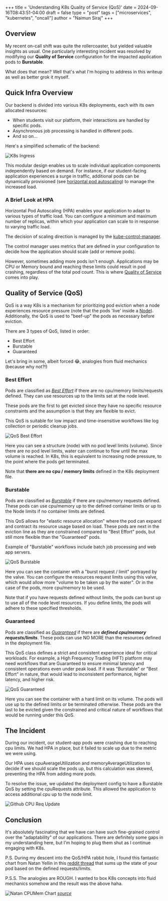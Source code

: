 +++
title = 'Understanding K8s Quality of Service (QoS)'
date = 2024-09-16T08:43:51-04:00
draft = false
type = "post"
tags = ["microservices", "kubernetes", "oncall"]
author = "Naimun Siraj"
+++

## Overview

My recent on-call shift was quite the rollercoaster, but yielded valuable insights as usual. One particularly interesting incident was resolved by modifying our __Quality of Service__ configuration for the impacted application pods to __Burstable__.

What does that mean? Well that's what I'm hoping to address in this writeup as well as better grok it myself.

## Quick Infra Overview

Our backend is divided into various K8s deployments, each with its own allocated resources:

- When students visit our platform, their interactions are handled by specific pods.
- Asynchronous job processing is handled in different pods.
- And so on...


Here's a simplified schematic of the backend:

![K8s Ingress](/images/k8s_ingress.jpeg)

This modular design enables us to scale individual application components independently based on demand. For instance, if our student-facing application experiences a surge in traffic, additional pods can be dynamically provisioned (see [horizontal pod autoscaling](https://kubernetes.io/docs/tasks/run-application/horizontal-pod-autoscale/)) to manage the increased load.

### A Brief Look at HPA

Horizontal Pod Autoscaling (HPA) enables your application to adapt to various types of traffic load. You can configure a minimum and maximum number of replicas, within which your application can scale to in response to varying traffic load.

The decision of scaling direction is managed by the [kube-control-manager](https://kubernetes.io/docs/reference/command-line-tools-reference/kube-controller-manager/). 

The control manager uses metrics that are defined in your configuration to decide how the application should scale (add or remove pods).

However, sometimes adding more pods isn't enough. Applications may be CPU or Memory bound and reaching these limits could result in pod crashing, regardless of the total pod count. This is where [Quality of Service](https://kubernetes.io/docs/concepts/workloads/pods/pod-qos/) comes into play.

## Quality of Service (QoS)

QoS is a way K8s is a mechanism for prioritizing pod eviction when a node experiences resource pressure (note that the pods 'live' inside a [Node](https://kubernetes.io/docs/tutorials/kubernetes-basics/explore/explore-intro/)). Additionally, the QoS is used to "beef-up" the pods as necessary before eviction.

There are 3 types of QoS, listed in order:
- Best Effort
- Burstable
- Guaranteed

Let's bring in some, albeit forced 😂, analogies from fluid mechanics (because why not?!)

### Best Effort

Pods are classified as [_Best Effort_](https://kubernetes.io/docs/concepts/workloads/pods/pod-qos/#burstable) if there are no cpu/memory limits/requests defined. They can use resources up to the limits set at the node level.

These pods are the first to get evicted since they have no specific resource constraints and the assumption is that they are flexible to evict. 

This QoS is suitable for low impact and time-insensitive workflows like log collection or periodic cleanup jobs.

![QoS Best Effort](/images/qos_best_effort.jpeg)

Here you can see a structure (node) with no pod level limits (volume). Since there are no pod level limits, water can continue to flow until the max volume is reached. In K8s, this is equivalent to increasing node pressure, to the point where the pods get terminated.

Note that **there are no cpu / memory limits** defined in the K8s deployment file.

### Burstable

Pods are classified as [_Burstable_](https://kubernetes.io/docs/concepts/workloads/pods/pod-qos/#burstable) if there are cpu/memory requests defined. These pods can use cpu/memory up to the defined container limits or up to the Node limits if no container limits are defined.

This QoS allows for "elastic resource allocation" where the pod can expand and contract its resource usage based on load. These pods are next in the eviction line as they are constrained compared to "Best Effort" pods, but still more flexible than the "Guaranteed" pods.

Example of "Burstable" workflows include batch job processing and web app servers.

![QoS Burstable](/images/qos_burstable.jpeg)

Here you can see the container with a "burst request / limit" portrayed by the valve. You can configure the resources request limits using this valve, which would allow more "volume to be taken up by the water". Or in the case of the pods, more cpu/memory to be used.

Note that if you have requests defined without limits, the pods can burst up to use all of the node level resources. If you define limits, the pods will adhere to these specified thresholds.

### Guaranteed

Pods are classified as [_Guaranteed_](https://kubernetes.io/docs/concepts/workloads/pods/pod-qos/#burstable) if there are **_defined cpu/memory requests/limits_**. These pods can use NO MORE than the resources defined in the deployment file.

This QoS class defines a strict and consistent experience ideal for critical workloads. For example, a High Frequency Trading (HFT) platform may need workflows that are Guaranteed to ensure minimal latency and consistent operations even under peak load. If it was "Burstable" or "Best Effort" in nature, that would lead to inconsistent performance, higher latency, and higher risk.

![QoS Guaranteed](/images/qos_guaranteed.jpeg)

Here you can see the container with a hard limit on its volume. The pods will use up to the defined limits or be terminated otherwise. These pods are the last to be evicted given the constrained and critical nature of workflows that would be running under this QoS.

## The Incident

During our incident, our student-app pods were crashing due to reaching cpu limits. We had HPA in place, but it failed to scale up due to the metric we were using.

Our HPA uses cpuAverageUtilization and memoryAverageUtilization to decide if we should scale the pods up, but this calculation was skewed, preventing the HPA from adding more pods.

To resolve the issue, we updated the deployment config to have a Burstable QoS by setting the cpuRequests attribute. This allowed the application to access additional cpu up to the node limit.

![Github CPU Req Update](/images/cpu_request_gh_update.jpeg)

## Conclusion

It's absolutely fascinating that we have can have such fine-grained control over the "adaptability" of our applications. There are definitely some gaps in my understanding here, but I'm hoping to plug them shut as I continue engaging with K8s.

P.S. During my descent into the QoS/HPA rabbit hole, I found this fantastic chart from Natan Yellin in this [reddit thread](https://www.reddit.com/r/kubernetes/comments/wgztqh/for_the_love_of_god_stop_using_cpu_limits_on/) that sums up the state of your pod based on the defined requests/limits.

P.S.S. The analogies are ROUGH. I wanted to box K8s concepts into fluid mechanics somehow and the result was the above haha.

![Natan CPUMem Chart](/images/natan_chart.jpeg)
[_source_](https://home.robusta.dev/blog/stop-using-cpu-limits?nocache=234#data-fancybox-2)